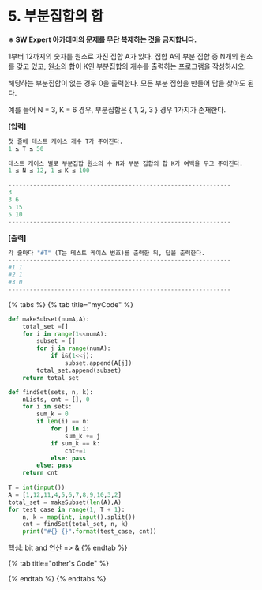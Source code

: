 # 5. 부분집합의 합

**※ SW Expert 아카데미의 문제를 무단 복제하는 것을 금지합니다.**  
  
  
1부터 12까지의 숫자를 원소로 가진 집합 A가 있다. 집합 A의 부분 집합 중 N개의 원소를 갖고 있고, 원소의 합이 K인 부분집합의 개수를 출력하는 프로그램을 작성하시오.  
  
해당하는 부분집합이 없는 경우 0을 출력한다. 모든 부분 집합을 만들어 답을 찾아도 된다.  
 

예를 들어 N = 3, K = 6 경우, 부분집합은 { 1, 2, 3 } 경우 1가지가 존재한다.

**\[입력\]**

```python
첫 줄에 테스트 케이스 개수 T가 주어진다.  
1 ≤ T ≤ 50 
 
테스트 케이스 별로 부분집합 원소의 수 N과 부분 집합의 합 K가 여백을 두고 주어진다. 
1 ≤ N ≤ 12, 1 ≤ K ≤ 100 

---------------------------------------------------------------
3 
3 6 
5 15 
5 10
---------------------------------------------------------------
```

**\[출력\]**

```python
각 줄마다 "#T" (T는 테스트 케이스 번호)를 출력한 뒤, 답을 출력한다.
---------------------------------------------------------------
#1 1 
#2 1 
#3 0
---------------------------------------------------------------
```

{% tabs %}
{% tab title="myCode" %}
```python
def makeSubset(numA,A):	
    total_set =[]	
    for i in range(1<<numA):		
        subset = []		
        for j in range(numA):						
            if i&(1<<j): 
                subset.append(A[j])	
        total_set.append(subset)
    return total_set

def findSet(sets, n, k):	
    nLists, cnt = [], 0	
    for i in sets:		
        sum_k = 0		
        if len(i) == n:			
            for j in i:				
                sum_k += j			
            if sum_k == k:				
                cnt+=1			
            else: pass		
        else: pass		
    return cnt
    
T = int(input())
A = [1,12,11,4,5,6,7,8,9,10,3,2]
total_set = makeSubset(len(A),A)
for test_case in range(1, T + 1):	
    n, k = map(int, input().split())	
    cnt = findSet(total_set, n, k)	
    print("#{} {}".format(test_case, cnt))
```

핵심: bit and 연산 =&gt; &
{% endtab %}

{% tab title="other\'s Code" %}

{% endtab %}
{% endtabs %}

